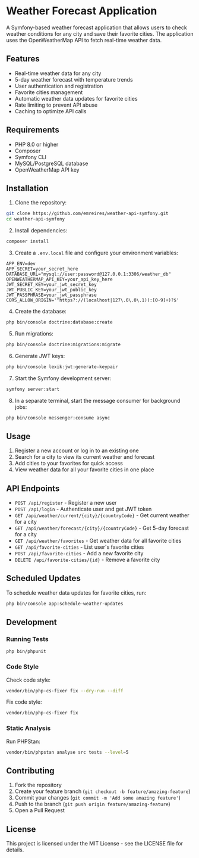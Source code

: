 # Weather Forecast Application

A Symfony-based weather forecast application that allows users to check weather conditions for any city and save their favorite cities. The application uses the OpenWeatherMap API to fetch real-time weather data.

## Features

- Real-time weather data for any city
- 5-day weather forecast with temperature trends
- User authentication and registration
- Favorite cities management
- Automatic weather data updates for favorite cities
- Rate limiting to prevent API abuse
- Caching to optimize API calls

## Requirements

- PHP 8.0 or higher
- Composer
- Symfony CLI
- MySQL/PostgreSQL database
- OpenWeatherMap API key

## Installation

1. Clone the repository:
```bash
git clone https://github.com/emreires/weather-api-symfony.git
cd weather-api-symfony
```

2. Install dependencies:
```bash
composer install
```

3. Create a `.env.local` file and configure your environment variables:
```env
APP_ENV=dev
APP_SECRET=your_secret_here
DATABASE_URL="mysql://user:password@127.0.0.1:3306/weather_db"
OPENWEATHERMAP_API_KEY=your_api_key_here
JWT_SECRET_KEY=your_jwt_secret_key
JWT_PUBLIC_KEY=your_jwt_public_key
JWT_PASSPHRASE=your_jwt_passphrase
CORS_ALLOW_ORIGIN='^https?://(localhost|127\.0\.0\.1)(:[0-9]+)?$'
```

4. Create the database:
```bash
php bin/console doctrine:database:create
```

5. Run migrations:
```bash
php bin/console doctrine:migrations:migrate
```

6. Generate JWT keys:
```bash
php bin/console lexik:jwt:generate-keypair
```

7. Start the Symfony development server:
```bash
symfony server:start
```

8. In a separate terminal, start the message consumer for background jobs:
```bash
php bin/console messenger:consume async
```

## Usage

1. Register a new account or log in to an existing one
2. Search for a city to view its current weather and forecast
3. Add cities to your favorites for quick access
4. View weather data for all your favorite cities in one place

## API Endpoints

- `POST /api/register` - Register a new user
- `POST /api/login` - Authenticate user and get JWT token
- `GET /api/weather/current/{city}/{countryCode}` - Get current weather for a city
- `GET /api/weather/forecast/{city}/{countryCode}` - Get 5-day forecast for a city
- `GET /api/weather/favorites` - Get weather data for all favorite cities
- `GET /api/favorite-cities` - List user's favorite cities
- `POST /api/favorite-cities` - Add a new favorite city
- `DELETE /api/favorite-cities/{id}` - Remove a favorite city

## Scheduled Updates

To schedule weather data updates for favorite cities, run:
```bash
php bin/console app:schedule-weather-updates
```

## Development

### Running Tests

```bash
php bin/phpunit
```

### Code Style

Check code style:
```bash
vendor/bin/php-cs-fixer fix --dry-run --diff
```

Fix code style:
```bash
vendor/bin/php-cs-fixer fix
```

### Static Analysis

Run PHPStan:
```bash
vendor/bin/phpstan analyse src tests --level=5
```

## Contributing

1. Fork the repository
2. Create your feature branch (`git checkout -b feature/amazing-feature`)
3. Commit your changes (`git commit -m 'Add some amazing feature'`)
4. Push to the branch (`git push origin feature/amazing-feature`)
5. Open a Pull Request

## License

This project is licensed under the MIT License - see the LICENSE file for details. 